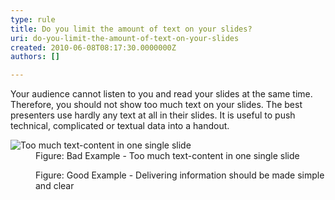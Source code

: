 ```yaml
---
type: rule
title: Do you limit the amount of text on your slides?
uri: do-you-limit-the-amount-of-text-on-your-slides
created: 2010-06-08T08:17:30.0000000Z
authors: []

---
```



Your audience cannot listen to you and read your slides at the same time. Therefore, you should not show too much text on your slides. The best presenters use hardly any text at all in their slides. It is useful to push technical, complicated or textual data into a handout.
<dl>    <dt><img class="ms-rteCustom-ImageArea" alt="Too much text-content in one single slide" src="/Communication/RulesToBetterPowerpointPresentations/PublishingImages/BadLessText.jpg"> </dt>
    <dd class="ms-rteCustom-FigureBad">Figure&#58; Bad Example - Too much text-content in one single slide</dd></dl><dl>    <dt><img alt="" class="ms-rteCustom-ImageArea" src="/Communication/RulesToBetterPowerpointPresentations/PublishingImages/GoodLessText.jpg"> </dt>
    <dd class="ms-rteCustom-FigureGood">Figure&#58; Good Example - Delivering information should be made simple and clear</dd></dl>
